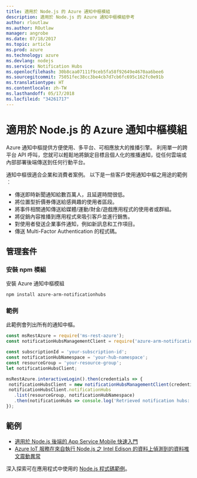 ```yaml
---
title: 適用於 Node.js 的 Azure 通知中樞模組
description: 適用於 Node.js 的 Azure 通知中樞模組參考
author: rloutlaw
ms.author: ROutlaw
manager: angrobe
ms.date: 07/18/2017
ms.topic: article
ms.prod: azure
ms.technology: azure
ms.devlang: nodejs
ms.service: Notification Hubs
ms.openlocfilehash: 30b8caa07111f9ceb5fa58f92649e4670aa6bee6
ms.sourcegitcommit: 75051fec38cc3be4cb7d7cb6fc695c162fc0e91b
ms.translationtype: HT
ms.contentlocale: zh-TW
ms.lasthandoff: 05/17/2018
ms.locfileid: "34261717"
---
```

# <a name="azure-notification-hubs-modules-for-nodejs"></a>適用於 Node.js 的 Azure 通知中樞模組

Azure 通知中樞提供方便使用、多平台、可相應放大的推播引擎。 利用單一的跨平台 API 呼叫，您就可以輕鬆地將鎖定目標且個人化的推播通知，從任何雲端或內部部署後端傳送到任何行動平台。

通知中樞很適合企業和消費者案例。 以下是一些客戶使用通知中樞之用途的範例︰
- 傳送即時新聞通知給數百萬人，且延遲時間很低。
- 將位置型折價券傳送給感興趣的使用者區段。
- 將事件相關通知傳送給媒體/運動/財金/遊戲應用程式的使用者或群組。
- 將促銷內容推播到應用程式來吸引客戶並進行銷售。
- 對使用者發送企業事件通知，例如新訊息和工作項目。
- 傳送 Multi-Factor Authentication 的程式碼。

## <a name="management-package"></a>管理套件

### <a name="install-the-npm-module"></a>安裝 npm 模組

安裝 Azure 通知中樞模組 

```bash
npm install azure-arm-notificationhubs
```

### <a name="example"></a>範例

此範例會列出所有的通知中樞。

 ```javascript
const msRestAzure = require('ms-rest-azure');
const notificationHubsManagementClient = require('azure-arm-notificationhubs');

const subscriptionId = 'your-subscription-id';
const notificationHubNamespace = 'your-hub-namespace';
const resourceGroup = 'your-resource-group';
let notificationHubsClient;

msRestAzure.interactiveLogin().then(credentials => {
  notificationHubsClient = new notificationHubsManagementClient(credentials, subscriptionId);
  notificationHubsClient.notificationHubs
    .list(resourceGroup, notificationHubNamespace)
    .then(notificationHubs => console.log('Retrieved notification hubs: ', notificationHubs));
});
```

## <a name="samples"></a>範例

* [適用於 Node.js 後端的 App Service Mobile 快速入門](https://azure.microsoft.com/resources/samples/app-service-mobile-nodejs-backend-quickstart/)
* [Azure IoT 服務在來自執行 Node.js 之 Intel Edison 的資料上偵測到的資料推文震動異常](https://azure.microsoft.com/resources/samples/iot-hub-nodejs-intel-edison-vibration-anomaly-detection/)

深入探索可在應用程式中使用的 [Node.js 程式碼範例](https://azure.microsoft.com/resources/samples/?platform=nodejs)。
